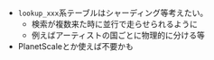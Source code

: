 #

- `lookup_xxx`系テーブルはシャーディング等考えたい。
  - 検索が複数来た時に並行で走らせられるように
  - 例えばアーティストの国ごとに物理的に分ける等
- PlanetScaleとか使えば不要かも
